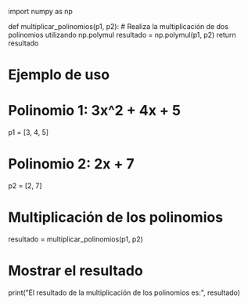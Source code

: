 import numpy as np

def multiplicar_polinomios(p1, p2):
    # Realiza la multiplicación de dos polinomios utilizando np.polymul
    resultado = np.polymul(p1, p2)
    return resultado

# Ejemplo de uso
# Polinomio 1: 3x^2 + 4x + 5
p1 = [3, 4, 5]

# Polinomio 2: 2x + 7
p2 = [2, 7]

# Multiplicación de los polinomios
resultado = multiplicar_polinomios(p1, p2)

# Mostrar el resultado
print("El resultado de la multiplicación de los polinomios es:", resultado)

